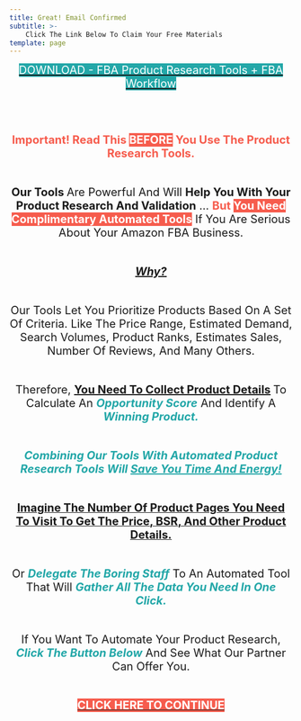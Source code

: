 ```yaml
---
title: Great! Email Confirmed
subtitle: >- 
    Click The Link Below To Claim Your Free Materials
template: page
---
```

<p style="text-align:center"><span style="font-size:20px"><a href="/downloads/fba-guide-and-product-research-tools.xlsx" target="_blank"><span style="color:#ffffff"><span style="background-color:#23a7a8">DOWNLOAD - FBA Product Research Tools + FBA Workflow</span></span></a></span></p>

<p style="text-align:center">&nbsp;</p>

<p style="text-align:center">&nbsp;</p>

<p style="text-align:center"><span style="font-size:20px"><span style="color:#f65c4d"><strong>Important! Read This&nbsp;</strong></span><span style="color:#ffffff"><strong><span style="background-color:#f65c4d">BEFORE</span> </strong></span><span style="color:#f65c4d"><strong>You Use The Product Research Tools.</strong></span></span></p>

<p style="text-align:center">&nbsp;</p>

<p style="text-align:center"><span style="font-size:20px"><strong>Our Tools </strong>Are Powerful And Will <strong>Help You With Your Product Research And Validation</strong> ... <span style="color:#f65c4d"><strong><span style="background-color:#ffffff">But </span></strong></span><span style="color:#ffffff"><strong><span style="background-color:#f65c4d">You Need Complimentary Automated Tools</span></strong></span> If You Are Serious About Your Amazon FBA Business.</span></p>

<p style="text-align:center">&nbsp;</p>

<p style="text-align:center"><span style="font-size:20px"><u><strong><em>Why?</em></strong></u></span></p>

<p style="text-align:center">&nbsp;</p>

<p style="text-align:center"><span style="font-size:20px">Our Tools Let You Prioritize Products Based On A Set Of Criteria. Like The Price Range, Estimated Demand, Search Volumes, Product Ranks, Estimates Sales, Number Of Reviews, And Many Others.</span></p>

<p style="text-align:center">&nbsp;</p>

<p style="text-align:center"><span style="font-size:20px">Therefore, <strong><u>You Need To Collect Product Details</u>&nbsp;</strong>To Calculate An <strong><em><span style="color:#23a7a8">Opportunity Score</span></em></strong> And Identify A <span style="color:#23a7a8"><em><strong>Winning Product.</strong></em></span></span></p>

<p style="text-align:center">&nbsp;</p>

<p style="text-align:center"><span style="font-size:20px"><span style="color:#23a7a8"><em><strong>Combining Our Tools With Automated Product Research Tools Will <u>Save You Time And Energy!</u></strong></em></span></span></p>

<p style="text-align:center">&nbsp;</p>

<p style="text-align:center"><u><span style="font-size:20px"><strong>Imagine The Number Of Product Pages You Need To Visit To Get The Price, BSR, And Other Product Details.</strong></span></u></p>

<p style="text-align:center">&nbsp;</p>

<p style="text-align:center"><span style="font-size:20px">Or <span style="color:#23a7a8"><em><strong>Delegate The Boring Staff</strong></em> </span>To An Automated Tool That Will <span style="color:#23a7a8"><strong><em>Gather All The Data You Need In One Click.</em></strong></span></span></p>

<p style="text-align:center">&nbsp;</p>

<p style="text-align:center"><span style="font-size:20px">If You Want To Automate Your Product Research, <span style="color:#23a7a8"><em><strong>Click The Button Below</strong></em></span> And See What Our Partner Can Offer You.</span></p>

<p style="text-align:center">&nbsp;</p>

<p style="text-align:center"><a href="https://junglescout.grsm.io/fennex-jungle-scout-offer" target="_blank" rel="noopener noreferrer"><span style="font-size:20px"><strong><span style="color:#ffffff"><span style="background-color:#f65c4d">CLICK HERE TO CONTINUE</span></span></strong></span></a></p>